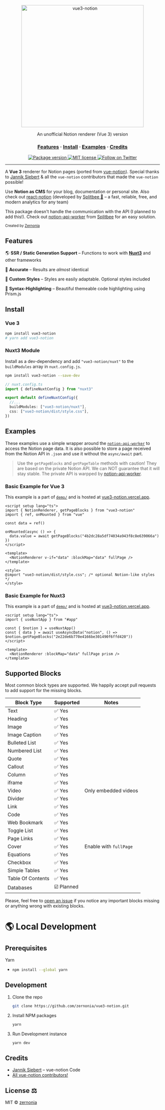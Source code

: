 <div align="center">
  <img src="https://github.com/zernonia/vue3-notion/raw/master/assets/vue3-notion.png" alt="vue3-notion" width="398px" />
  <p>An unofficial Notion renderer (Vue 3) version</p>
</div>

<h3 align="center">
  <a href="#features">Features</a>
  <span> · </span>
  <a href="#install">Install</a>
  <span> · </span>
  <a href="#examples">Examples</a>
  <span> · </span>
  <a href="#credits">Credits</a>
</h3>

<p align="center">
  <a href="https://www.npmjs.org/package/vue3-notion">
    <img src="https://img.shields.io/npm/v/vue3-notion.svg" alt="Package version" />
  </a>
  <a href="https://github.com/janniks/vue3-notion/blob/master/LICENSE">
    <img src="https://img.shields.io/badge/license-MIT-blue.svg" alt="MIT license" />
  </a>
  <a href="https://twitter.com/intent/follow?screen_name=zernonia">
    <img src="https://img.shields.io/twitter/url?label=Follow&style=social&url=https%3A%2F%2Ftwitter.com%2Fzernonia" alt="Follow on Twitter" />
  </a>
</p>

---

A **Vue 3** renderer for Notion pages (ported from [vue-notion](https://github.com/janniks/vue-notion)). Special thanks to [Jannik Siebert](https://twitter.com/jnnksbrt) & all the `vue-notion` contributors that made the `vue-notion` possible!

Use **Notion as CMS** for your blog, documentation or personal site.
Also check out [react-notion](https://github.com/splitbee/react-notion) (developed by [Splitbee 🐝](https://splitbee.io/) – a fast, reliable, free, and modern analytics for any team)

This package doesn't handle the communication with the API (I planned to add this!). Check out [notion-api-worker](https://github.com/splitbee/notion-api-worker) from [Splitbee](https://splitbee.io/) for an easy solution.

<sub>Created by <a href="https://twitter.com/zernonia">Zernonia</a></sub>

## Features

🌎 **SSR / Static Generation Support** – Functions to work with [**Nuxt3**](https://v3.nuxtjs.org/) and other frameworks

🎯 **Accurate** – Results are _almost_ identical

🎨 **Custom Styles** – Styles are easily adaptable. Optional styles included

🔮 **Syntax-Highlighting** – Beautiful themeable code highlighting using Prism.js

## Install

### Vue 3

```bash
npm install vue3-notion
# yarn add vue3-notion
```

### Nuxt3 Module

Install as a dev-dependency and add `"vue3-notion/nuxt"` to the `buildModules` array in `nuxt.config.js`.

```bash
npm install vue3-notion --save-dev
```

```ts
// nuxt.config.ts
import { defineNuxtConfig } from "nuxt3"

export default defineNuxtConfig({
  //...
  buildModules: ["vue3-notion/nuxt"],
  css: ["vue3-notion/dist/style.css"],
})
```

## Examples

These examples use a simple wrapper around the [`notion-api-worker`](https://github.com/splitbee/notion-api-worker) to access the Notion page data.
It is also possible to store a page received from the Notion API in `.json` and use it without the `async/await` part.

> Use the `getPageBlocks` and `getPageTable` methods with caution!
> They are based on the private Notion API.
> We can NOT guarantee that it will stay stable.
> The private API is warpped by [notion-api-worker](https://github.com/splitbee/notion-api-worker).

### Basic Example for **Vue 3**

This example is a part of [`demo/`](https://github.com/zeronnia/vue3-notion/demo/) and is hosted at [vue3-notion.vercel.app](https://vue3-notion.vercel.app).

```vue
<script setup lang="ts">
import { NotionRenderer, getPageBlocks } from "vue3-notion"
import { ref, onMounted } from "vue"

const data = ref()

onMounted(async () => {
  data.value = await getPageBlocks("4b2dc28a5df74034a943f8c8e639066a")
})
</script>

<template>
  <NotionRenderer v-if="data" :blockMap="data" fullPage />
</template>

<style>
@import "vue3-notion/dist/style.css"; /* optional Notion-like styles */
</style>
```

### Basic Example for **Nuxt3**

This example is a part of [`demo/`](https://github.com/zeronnia/vue3-notion/demo/) and is hosted at [vue3-notion.vercel.app](https://vue3-notion.vercel.app).

```vue
<script setup lang="ts">
import { useNuxtApp } from "#app"

const { $notion } = useNuxtApp()
const { data } = await useAsyncData("notion", () => $notion.getPageBlocks("2e22de6b770e4166be301490f6ffd420"))
</script>

<template>
  <NotionRenderer :blockMap="data" fullPage prism />
</template>
```

## Supported Blocks

Most common block types are supported. We happily accept pull requests to add support for the missing blocks.

| Block Type        | Supported  | Notes                  |
| ----------------- | ---------- | ---------------------- |
| Text              | ✅ Yes     |                        |
| Heading           | ✅ Yes     |                        |
| Image             | ✅ Yes     |                        |
| Image Caption     | ✅ Yes     |                        |
| Bulleted List     | ✅ Yes     |                        |
| Numbered List     | ✅ Yes     |                        |
| Quote             | ✅ Yes     |                        |
| Callout           | ✅ Yes     |                        |
| Column            | ✅ Yes     |                        |
| iframe            | ✅ Yes     |                        |
| Video             | ✅ Yes     | Only embedded videos   |
| Divider           | ✅ Yes     |                        |
| Link              | ✅ Yes     |                        |
| Code              | ✅ Yes     |                        |
| Web Bookmark      | ✅ Yes     |                        |
| Toggle List       | ✅ Yes     |                        |
| Page Links        | ✅ Yes     |                        |
| Cover             | ✅ Yes     | Enable with `fullPage` |
| Equations         | ✅ Yes     |                        |
| Checkbox          | ✅ Yes     |                        |
| Simple Tables     | ✅ Yes     |                        |
| Table Of Contents | ✅ Yes     |                        |
| Databases         | ☑️ Planned |                        |

Please, feel free to [open an issue](https://github.com/zernonia/vue3-notion/issues/new) if you notice any important blocks missing or anything wrong with existing blocks.

# 🌎 Local Development

## Prerequisites

Yarn

- ```sh
  npm install --global yarn
  ```

## Development

1. Clone the repo
   ```sh
   git clone https://github.com/zernonia/vue3-notion.git
   ```
2. Install NPM packages
   ```sh
   yarn
   ```
3. Run Development instance
   ```sh
   yarn dev
   ```

## Credits

- [Jannik Siebert](https://twitter.com/jnnksbrt) – vue-notion Code
- [All vue-notion contributors!](https://github.com/janniks/vue-notion/graphs/contributors)

## License ⚖️

MIT © [zernonia](https://twitter.com/zernonia)
